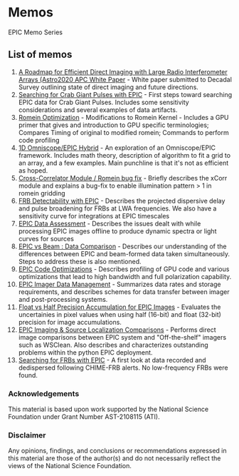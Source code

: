 # Memos
EPIC Memo Series


## List of memos
1. [A Roadmap for Efficient Direct Imaging with Large Radio Interferometer Arrays (Astro2020 APC White Paper](PDFs/001_Astro2020_White_Paper.pdf) - White paper submitted to Decadal Survey outlining state of direct imaging and future directions.
2. [Searching for Crab Giant Pulses with EPIC](PDFs/002_Searching_for_CGP.pdf) - First steps toward searching EPIC data for Crab Giant Pulses. Includes some sensitivity considerations and several examples of data artifacts.
3. [Romein Optimization](PDFs/003_Romein_Optimization.pdf) - Modifications to Romein Kernel - Includes a GPU primer that gives and introduction to GPU specific terminologies; Compares Timing of original to modified romein; Commands to perform code profiling
4. [1D Omniscope/EPIC Hybrid](PDFs/004_OmniEPIC.pdf) - An exploration of an Omniscope/EPIC framework. Includes math theory, description of algorithm to fit a grid to an array, and a few examples. Main punchline is that it's not as efficient as hoped.
5. [Cross-Correlator Module / Romein bug fix](PDFs/005_EPIC_xCorr.pdf) - Briefly describes the xCorr module and explains a bug-fix to enable illumination pattern > 1 in romein gridding
6. [FRB Detectability with EPIC](PDFs/006_Sensitivity_Dispersion_curves.pdf) - Describes the projected dispersive delay and pulse broadening for FRBs at LWA frequencies. We also have a sensitivity curve for integrations at EPIC timescales
7. [EPIC Data Assessment](PDFs/007_EPIC_Data_Assessment.pdf) - Describes the issues dealt with while processing EPIC images offline to produce dynamic spectra or light curves for sources
8. [EPIC vs Beam : Data Comparison](PDFs/008_EPICvsBeam_Data_Comparison.pdf) - Describes our understanding of the differences between EPIC and beam-formed data taken simultaneously. Steps to address these is also mentioned.
9. [EPIC Code Optimizations](PDFs/009_EPIC_Code_Optimizations.md) - Describes profiling of GPU code and various optimizations that lead to high bandwidth and full polarization capability.
10. [EPIC Imager Data Management](PDFs/010_EPIC_Imager_Data_Management.md) - Summarizes data rates and storage requirements, and describes schemes for data transfer between imager and post-processing systems.
11. [Float vs Half Precision Accumulation for EPIC Images](PDFs/011_Float_vs_Half_Precision_Accumulation.md) - Evaluates the uncertainies in pixel values when using half (16-bit) and float (32-bit) precision for image accumulations.
12. [EPIC Imaging & Source Localization Comparisons](PDFs/012_EPIC_Imaging_and_Localization_Comp.pdf) - Performs direct image comparisons between EPIC system and "Off-the-shelf" imagers such as WSClean. Also describes and characterizes outstanding problems within the python EPIC deployment. 
13. [Searching for FRBs with EPIC](PDFs/013_searchForFRBS.pdf) - A first look at data recorded and dedispersed following CHIME-FRB alerts. No low-frequency FRBs were found.
### Acknowledgements
This material is based upon work supported by the National Science Foundation under Grant Number AST-2108115 (ATI).

### Disclaimer
Any opinions, findings, and conclusions or recommendations expressed in this material are those of the author(s) and do not necessarily reflect the views of the National Science Foundation.
